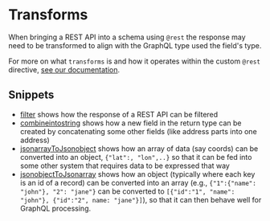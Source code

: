 # Transforms

When bringing a REST API into a schema using `@rest` the response may need to be transformed to align with the GraphQL type used the field's type.

For more on what `transforms` is and how it operates within the custom `@rest` directive, [see our documentation](https://www.ibm.com/docs/en/api-connect/ace/saas?topic=directives-directive-rest#transforms-transform__title__1).

## Snippets

- [filter](filter) shows how the response of a REST API can be filtered
- [combineintostring](combineintostring) shows how a new field in the return type can be created by concatenating some other fields (like address parts into one address)
- [jsonarrayToJsonobject](jsonarrayToJsonobject) shows how an array of data (say coords) can be converted into an object, `{"lat":, "lon",..}` so that it can be fed into some other system that requires data to be expressed that way
- [jsonobjectToJsonarray](jsonobjectToJsonarray) shows how an object (typically where each key is an id of a record) can be converted into an array (e.g., `{"1":{"name": "john"}, "2": "jane"}` can be converted to `[{"id":"1", "name": "john"}, {"id":"2", name: "jane"}]`), so that it can then behave well for GraphQL processing.
